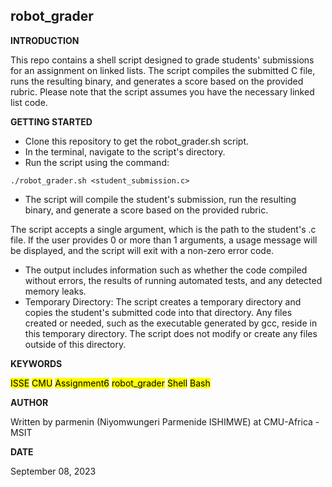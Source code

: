 ## robot_grader

__INTRODUCTION__

This repo contains a shell script designed to grade students' submissions for an assignment on linked lists. The script compiles the submitted C file, runs the resulting binary, and generates a score based on the provided rubric. Please note that the script assumes you have the necessary linked list code.

__GETTING STARTED__

* Clone this repository to get the robot_grader.sh script.
* In the terminal, navigate to the script's directory.
* Run the script using the command:
```
./robot_grader.sh <student_submission.c>
```
* The script will compile the student's submission, run the resulting binary, and generate a score based on the provided rubric.

The script accepts a single argument, which is the path to the student's .c file. If the user provides 0 or more than 1 arguments, a usage message will be displayed, and the script will exit with a non-zero error code.

- The output includes information such as whether the code compiled without errors, the results of running automated tests, and any detected memory leaks.
- Temporary Directory: The script creates a temporary directory and copies the student's submitted code into that directory. Any files created or needed, such as the executable generated by gcc, reside in this temporary directory. The script does not modify or create any files outside of this directory.

  
 __KEYWORDS__

<mark>ISSE</mark>     <mark>CMU</mark>     <mark>Assignment6</mark>     <mark>robot_grader</mark>     <mark>Shell</mark>     <mark>Bash</mark>

  __AUTHOR__

 Written by parmenin (Niyomwungeri Parmenide ISHIMWE) at CMU-Africa - MSIT

 __DATE__

 September 08, 2023
